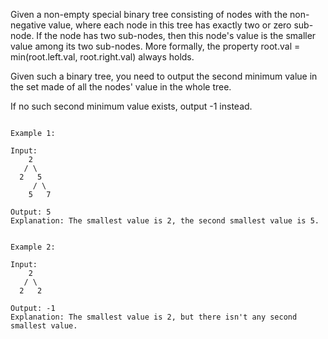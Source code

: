 
Given a non-empty special binary tree consisting of nodes with the non-negative value, where each node in this tree has exactly two or zero sub-node. If the node has two sub-nodes, then this node's value is the smaller value among its two sub-nodes. More formally, the property root.val = min(root.left.val, root.right.val) always holds.

Given such a binary tree, you need to output the second minimum value in the set made of all the nodes' value in the whole tree.

If no such second minimum value exists, output -1 instead.

```

Example 1:

Input: 
    2
   / \
  2   5
     / \
    5   7

Output: 5
Explanation: The smallest value is 2, the second smallest value is 5.
 

Example 2:

Input: 
    2
   / \
  2   2

Output: -1
Explanation: The smallest value is 2, but there isn't any second smallest value.
```
